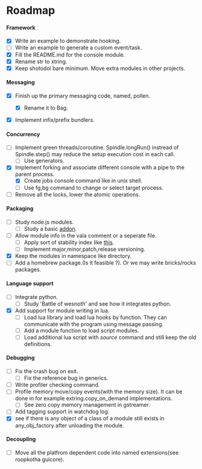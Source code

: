 Roadmap
========

#### Framework
- [x] Write an example to demonstrate hooking.
- [ ] Write an example to generate a custom event/task.
- [x] Fill the README.md for the console module.
- [x] Rename str to xtring.
- [x] Keep shotodol bare minimum. Move extra modules in other projects.

#### Messaging
- [x] Finish up the primary messaging code, named, pollen.
	-[x] Rename it to Bag.
- [x] Implement infix/prefix bundlers.


#### Concurrency
- [ ] Implement green threads/coroutine. Spindle.longRun() instread of Spindle.step() may reduce the setup execution cost in each call.
	- [ ] Use generators.
- [x] Implement forking and associate different console with a pipe to the parent process.
	- [x] Create jobs console command like in unix shell.
	- [ ] Use fg,bg command to change or select target process.
- [ ] Remove all the locks, lower the atomic operations.

#### Packaging
- [ ] Study node.js modules.
	- [ ] Study a basic [addon](http://www.nodejs.org/api/addons.html).
- [ ] Allow module info in the vala comment or a seperate file.
	- [ ] Apply sort of stability index like [this](http://www.nodejs.org/api/documentation.html).
	- [ ] Implement major,minor,patch,release versioning.
- [x] Keep the modules in namespace like directory.
- [ ] Add a homebrew package.(Is it feasible ?). Or we may write bricks/rocks packages.

#### Language support
- [ ] Integrate python.
	- [ ] Study 'Battle of wesnoth' and see how it integrates python.
- [x] Add support for module writing in lua. 
	- [ ] Load lua library and load lua hooks by function. They can communicate with the program using message passing.
	- [ ] Add a module function to load script modules.
	- [ ] Load additional lua script with _source_ command and still keep the old definitions.

#### Debugging

- [ ] Fix the crash bug on exit.
	- [ ] Fix the reference bug in generics.
- [ ] Write profiler checking command.
- [ ] Profile memory move/copy events(with the memory size). It can be done in for example extring.copy_on_demand implementations.
	- [ ] See zero copy memory management in gstreamer.
- [ ] Add tagging support in watchdog log.
- [x] see if there is any object of a class of a module still exists in any_obj_factory after unloading the module.

#### Decoupling
- [ ] Move all the platfrom dependent code into named extensions(see roopkotha guicore).
